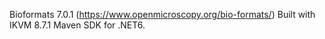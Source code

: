 Bioformats 7.0.1 (https://www.openmicroscopy.org/bio-formats/) Built with IKVM 8.7.1 Maven SDK for .NET6.
